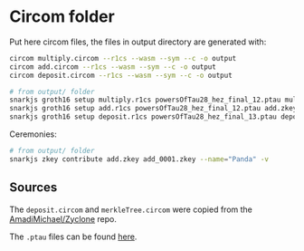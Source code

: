 # Circom folder

Put here circom files, the files in output directory are generated with:

```sh
circom multiply.circom --r1cs --wasm --sym --c -o output
circom add.circom --r1cs --wasm --sym --c -o output
circom deposit.circom --r1cs --wasm --sym --c -o output
```

```sh
# from output/ folder
snarkjs groth16 setup multiply.r1cs powersOfTau28_hez_final_12.ptau multiply.zkey
snarkjs groth16 setup add.r1cs powersOfTau28_hez_final_12.ptau add.zkey
snarkjs groth16 setup deposit.r1cs powersOfTau28_hez_final_13.ptau deposit.zkey
```

Ceremonies:

```sh
# from output/ folder
snarkjs zkey contribute add.zkey add_0001.zkey --name="Panda" -v
```

## Sources

The `deposit.circom` and `merkleTree.circom` were copied from the [AmadiMichael/Zyclone](https://github.com/AmadiMichael/Zyclone) repo.

The `.ptau` files can be found [here](https://github.com/iden3/snarkjs?tab=readme-ov-file#7-prepare-phase-2).
